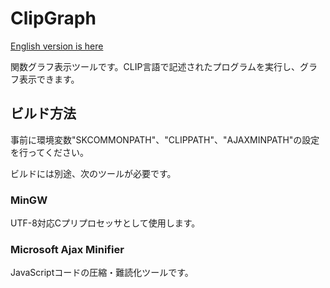 # ClipGraph

[English version is here](./README_E.md)

関数グラフ表示ツールです。CLIP言語で記述されたプログラムを実行し、グラフ表示できます。

## ビルド方法

事前に環境変数"SKCOMMONPATH"、"CLIPPATH"、"AJAXMINPATH"の設定を行ってください。

ビルドには別途、次のツールが必要です。

### MinGW

UTF-8対応Cプリプロセッサとして使用します。

### Microsoft Ajax Minifier

JavaScriptコードの圧縮・難読化ツールです。
